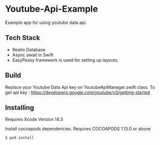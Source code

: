 # Youtube-Api-Example

Example app for using youtube data api. 

## Tech Stack

- Realm Database
- Async await in Swift
- EasyPeasy framework is used for setting up layouts.

## Build

Replace your Youtube Data Api key on YoutubeApiManager.swift class. 
To get api key : https://developers.google.com/youtube/v3/getting-started

## Installing
Requires Xcode Version 14.3

Install cocoapods dependencies. Requires COCOAPODS 1.13.0 or above
```
$ pod install
```

